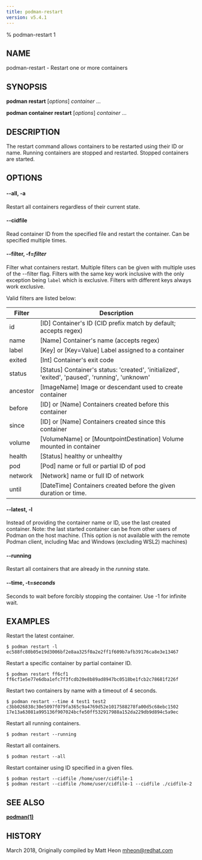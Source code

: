 ```yaml
---
title: podman-restart
version: v5.4.1
---
```


% podman-restart 1

## NAME
podman\-restart - Restart one or more containers

## SYNOPSIS
**podman restart** [*options*] *container* ...

**podman container restart** [*options*] *container* ...

## DESCRIPTION
The restart command allows containers to be restarted using their ID or name.
Running containers are stopped and restarted. Stopped containers are started.

## OPTIONS

#### **--all**, **-a**

Restart all containers regardless of their current state.

#### **--cidfile**

Read container ID from the specified file and restart the container.  Can be specified multiple times.

#### **--filter**, **-f**=*filter*

Filter what containers restart.
Multiple filters can be given with multiple uses of the --filter flag.
Filters with the same key work inclusive with the only exception being
`label` which is exclusive. Filters with different keys always work exclusive.

Valid filters are listed below:

| **Filter** | **Description**                                                                                 |
|------------|-------------------------------------------------------------------------------------------------|
| id         | [ID] Container's ID (CID prefix match by default; accepts regex)                                |
| name       | [Name] Container's name (accepts regex)                                                         |
| label      | [Key] or [Key=Value] Label assigned to a container                                              |
| exited     | [Int] Container's exit code                                                                     |
| status     | [Status] Container's status: 'created', 'initialized', 'exited', 'paused', 'running', 'unknown' |
| ancestor   | [ImageName] Image or descendant used to create container                                        |
| before     | [ID] or [Name] Containers created before this container                                         |
| since      | [ID] or [Name] Containers created since this container                                          |
| volume     | [VolumeName] or [MountpointDestination] Volume mounted in container                             |
| health     | [Status] healthy or unhealthy                                                                   |
| pod        | [Pod] name or full or partial ID of pod                                                         |
| network    | [Network] name or full ID of network                                                            |
| until      | [DateTime] Containers created before the given duration or time.                                |


[//]: # (BEGIN included file options/latest.md)
#### **--latest**, **-l**

Instead of providing the container name or ID, use the last created container.
Note: the last started container can be from other users of Podman on the host machine.
(This option is not available with the remote Podman client, including Mac and Windows
(excluding WSL2) machines)

[//]: # (END   included file options/latest.md)

#### **--running**

Restart all containers that are already in the *running* state.


[//]: # (BEGIN included file options/time.md)
#### **--time**, **-t**=*seconds*

Seconds to wait before forcibly stopping the container.
Use -1 for infinite wait.

[//]: # (END   included file options/time.md)

## EXAMPLES

Restart the latest container.
```
$ podman restart -l
ec588fc80b05e19d3006bf2e8aa325f0a2e2ff1f609b7afb39176ca8e3e13467
```

Restart a specific container by partial container ID.
```
$ podman restart ff6cf1
ff6cf1e5e77e6dba1efc7f3fcdb20e8b89ad8947bc0518be1fcb2c78681f226f
```

Restart two containers by name with a timeout of 4 seconds.
```
$ podman restart --time 4 test1 test2
c3bb026838c30e5097f079fa365c9a4769d52e1017588278fa00d5c68ebc1502
17e13a63081a995136f907024bcfe50ff532917988a152da229db9d894c5a9ec
```

Restart all running containers.
```
$ podman restart --running
```

Restart all containers.
```
$ podman restart --all
```

Restart container using ID specified in a given files.
```
$ podman restart --cidfile /home/user/cidfile-1
$ podman restart --cidfile /home/user/cidfile-1 --cidfile ./cidfile-2
```

## SEE ALSO
**[podman(1)](podman.1.md)**

## HISTORY
March 2018, Originally compiled by Matt Heon <mheon@redhat.com>
